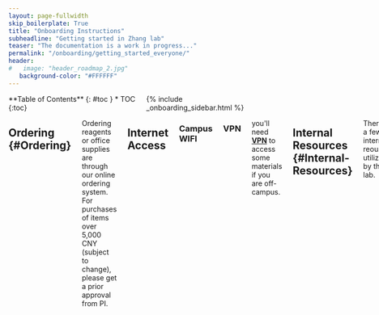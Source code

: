 ```yaml
---
layout: page-fullwidth
skip_boilerplate: True
title: "Onboarding Instructions"
subheadline: "Getting started in Zhang lab"
teaser: "The documentation is a work in progress..."
permalink: "/onboarding/getting_started_everyone/"
header:
#   image: "header_roadmap_2.jpg"
   background-color: "#FFFFFF"
---
```

<div class="row">
<div class="medium-4 columns" markdown="1">
<div class="panel radius" markdown="1">
**Table of Contents**
{: #toc }
*  TOC
{:toc}
</div>
{% include _onboarding_sidebar.html %} 
</div><!-- /.medium-4.columns __ -->



<div class="medium-8 columns" markdown="1">

## Ordering {#Ordering}
Ordering reagents or office supplies are through our online ordering system. For purchases of items over 5,000 CNY (subject to change), please get a prior approval from PI.

## Internet Access
### Campus WIFI

### VPN 
  you'll need [**VPN**](https://vpn.westlake.edu.cn) to access some materials if you are off-campus. 


## Internal Resources {#Internal-Resources}
There are a few internal reousrces utilized by the lab. 

### Lab accounts
You'll have to make accounts on these websites:
 * [Github](https://github.com/zhangyxlab) -- Code Repositry, for sharing code within/outside lab.
 * [Slack](https://slack.com/) -- For lab communication. 
 * [Onedrive]() -- for sharing documents
 * [Asana]() or [Trello]()

### Calendar 

### Mailing List

### Wechat Group 


## Lab Meeting {#Labmeeting}
Lab meeting presentation is a good opportunity to
 * discuss research progress
 * discuss problems you encounter (to get the crowd wisdom to help you troubleshoot)
 * to practice presentation skills

## Journal club {#Journal-Club}
In journal club we will discuss recent papers from the relevant field.  

{% include _improve_content.html %}
</div>
